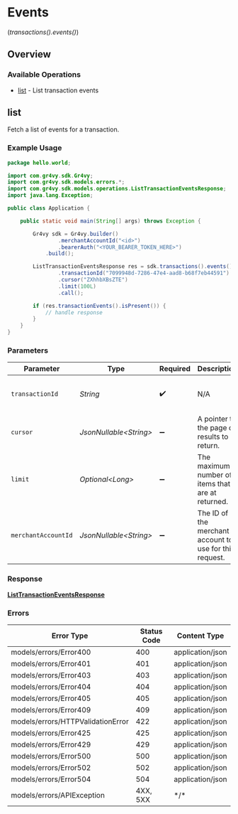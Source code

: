 # Events
(*transactions().events()*)

## Overview

### Available Operations

* [list](#list) - List transaction events

## list

Fetch a list of events for a transaction.

### Example Usage

```java
package hello.world;

import com.gr4vy.sdk.Gr4vy;
import com.gr4vy.sdk.models.errors.*;
import com.gr4vy.sdk.models.operations.ListTransactionEventsResponse;
import java.lang.Exception;

public class Application {

    public static void main(String[] args) throws Exception {

        Gr4vy sdk = Gr4vy.builder()
                .merchantAccountId("<id>")
                .bearerAuth("<YOUR_BEARER_TOKEN_HERE>")
            .build();

        ListTransactionEventsResponse res = sdk.transactions().events().list()
                .transactionId("7099948d-7286-47e4-aad8-b68f7eb44591")
                .cursor("ZXhhbXBsZTE")
                .limit(100L)
                .call();

        if (res.transactionEvents().isPresent()) {
            // handle response
        }
    }
}
```

### Parameters

| Parameter                                               | Type                                                    | Required                                                | Description                                             | Example                                                 |
| ------------------------------------------------------- | ------------------------------------------------------- | ------------------------------------------------------- | ------------------------------------------------------- | ------------------------------------------------------- |
| `transactionId`                                         | *String*                                                | :heavy_check_mark:                                      | N/A                                                     | 7099948d-7286-47e4-aad8-b68f7eb44591                    |
| `cursor`                                                | *JsonNullable\<String>*                                 | :heavy_minus_sign:                                      | A pointer to the page of results to return.             | ZXhhbXBsZTE                                             |
| `limit`                                                 | *Optional\<Long>*                                       | :heavy_minus_sign:                                      | The maximum number of items that are at returned.       | 100                                                     |
| `merchantAccountId`                                     | *JsonNullable\<String>*                                 | :heavy_minus_sign:                                      | The ID of the merchant account to use for this request. |                                                         |

### Response

**[ListTransactionEventsResponse](../../models/operations/ListTransactionEventsResponse.md)**

### Errors

| Error Type                        | Status Code                       | Content Type                      |
| --------------------------------- | --------------------------------- | --------------------------------- |
| models/errors/Error400            | 400                               | application/json                  |
| models/errors/Error401            | 401                               | application/json                  |
| models/errors/Error403            | 403                               | application/json                  |
| models/errors/Error404            | 404                               | application/json                  |
| models/errors/Error405            | 405                               | application/json                  |
| models/errors/Error409            | 409                               | application/json                  |
| models/errors/HTTPValidationError | 422                               | application/json                  |
| models/errors/Error425            | 425                               | application/json                  |
| models/errors/Error429            | 429                               | application/json                  |
| models/errors/Error500            | 500                               | application/json                  |
| models/errors/Error502            | 502                               | application/json                  |
| models/errors/Error504            | 504                               | application/json                  |
| models/errors/APIException        | 4XX, 5XX                          | \*/\*                             |